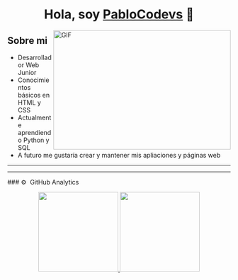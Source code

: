 <div align="center">
  <h1 align="center">Hola, soy <a href="#">PabloCodevs</a> 👋</h1>
</div>

<img align="right" top="500" height="270" width="400" alt="GIF" src="https://github.com/sharif-islam96403/sharif-islam96403/blob/main/CatCode.gif">

## Sobre mi

- Desarrollador Web Junior
- Conocimientos básicos en HTML y CSS
- Actualmente aprendiendo Python y SQL
- A futuro me gustaría crear y mantener mis apliaciones y páginas web

<hr>
<hr>
### ⚙️ &nbsp;GitHub Analytics

<p align="center">
<a href="https://github.com/PabloCodevs">
  <img height="180em" src="https://github-readme-stats-eight-theta.vercel.app/api?username=PabloCodev&show_icons=true&theme=algolia&include_all_commits=true&count_private=true"/>
  <img height="180em" src="https://github-readme-stats-eight-theta.vercel.app/api/top-langs/?username=PabloCodev&layout=compact&langs_count=8&theme=algolia"/>
</a>
</p>
